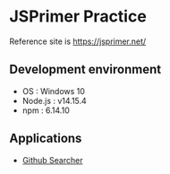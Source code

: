 # JSPrimer Practice
Reference site is https://jsprimer.net/

## Development environment
* OS : Windows 10
* Node.js : v14.15.4
* npm : 6.14.10

## Applications
* [Github Searcher](./Github-searcher)